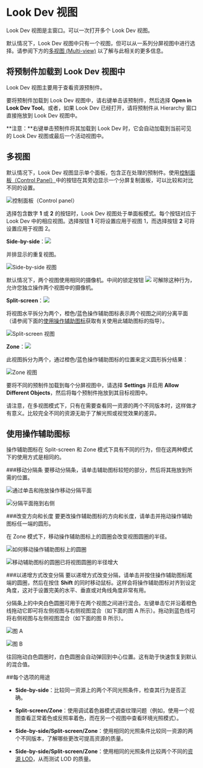 # Look Dev 视图

Look Dev 视图是主窗口。可以一次打开多个 Look Dev 视图。

默认情况下，Look Dev 视图中只有一个视图，但可以从一系列分屏视图中进行选择。请参阅下方的[多视图 (Multi-view)](#MultiView) 以了解与此相关的更多信息。

## 将预制件加载到 Look Dev 视图中

Look Dev 视图主要用于查看资源预制件。

要将预制件加载到 Look Dev 视图中，请右键单击该预制件，然后选择 __Open in Look Dev Tool__。或者，如果 Look Dev 已经打开，请将预制件从 Hierarchy 窗口直接拖放到 Look Dev 视图中。

**注意：**右键单击预制件将其加载到 Look Dev 时，它会自动加载到当前可见的 Look Dev 视图或最后一个活动视图中。

<a name="MultiView"></a> 
## 多视图

默认情况下，Look Dev 视图显示单个面板，包含正在处理的预制件。使用[控制面板（Control Panel）](LookDevControlPanel.html)中的按钮在其旁边显示一个分屏复制面板，可以比较和对比不同的设置。

![控制面板（Control panel）](../uploads/Main/LookDevControlPanel.png)

选择包含数字 __1__ 或 __2__ 的按钮时，Look Dev 视图处于单面板模式。每个按钮对应于 Look Dev 中的相应视图。选择按钮 __1__ 可将设置应用于视图 1，而选择按钮 __2__ 可将设置应用于视图 2。

__Side-by-side__：![](../uploads/Main/LookDevView-SideBySideButton.png)

并排显示的重复视图。

![__Side-by-side__ 视图](../uploads/Main/LookDevView-SideBySide.jpg)

默认情况下，两个视图使用相同的摄像机。中间的锁定按钮 ![](../uploads/Main/LookDevView-LockButton.png) 可解除这种行为，允许您独立操作两个视图中的摄像机。

__Split-screen__：![](../uploads/Main/LookDevView-SplitScreenButton.png)

将视图水平拆分为两个，橙色/蓝色操作辅助图标表示两个视图之间的分离平面（请参阅下面的[使用操作辅助图标](#UsingGizmo)获取有关使用此辅助图标的指导）。

![__Split-screen__ 视图](../uploads/Main/LookDevView-Gizmo.png)

__Zone__：![](../uploads/Main/LookDevView-ZoneButton.png)

此视图拆分为两个，通过橙色/蓝色操作辅助图标的位置来定义圆形拆分结果：

![__Zone__ 视图](../uploads/Main/LookDevView-Zone.png)

要将不同的预制件加载到每个分屏视图中，请选择 __Settings__ 并启用 __Allow Different Objects__，然后将每个预制件拖放到其目标视图中。

请注意，在多视图模式下，只有在需要查看同一资源的两个不同版本时，这样做才有意义。比较完全不同的资源无助于了解光照或视觉效果的差异。

<a name="UsingGizmo"></a> 
## 使用操作辅助图标

操作辅助图标在 Split-screen 和 Zone 模式下具有不同的行为，但在这两种模式下的使用方式是相同的。

###移动分隔条
要移动分隔条，请单击辅助图标较短的部分，然后将其拖放到所需的位置。

![通过单击和拖放操作移动分隔平面](../uploads/Main/LookDevView-GizmoBefore.png)

![分隔平面拖到右侧](../uploads/Main/LookDevView-GizmoAfter.png)

###改变方向和长度
要更改操作辅助图标的方向和长度，请单击并拖动操作辅助图标任一端的圆形。

在 Zone 模式下，移动操作辅助图标上的圆圈会改变视图圆圈的半径。

![如何移动操作辅助图标上的圆圈](../uploads/Main/LookDevView-GizmoZoneBefore.png)

![移动辅助图标的圆圈已将视图圆圈的半径增大](../uploads/Main/LookDevView-GizmoZoneAfter.png)

###以递增方式改变分隔
要以递增方式改变分隔，请单击并按住操作辅助图标尾端的圆圈，然后在按住 __Shift__ 的同时移动鼠标。这样会将操作辅助图标对齐到设定角度，这对于设置完美的水平、垂直或对角线角度非常有用。

分隔条上的中央白色圆圈可用于在两个视图之间进行混合。左键单击它并沿着橙色线拖动它即可将左侧视图与右侧视图混合（如下面的图 A 所示）。拖动到蓝色线可将右侧视图与左侧视图混合（如下面的图 B 所示）。

![图 A](../uploads/Main/LookDevView-GizmoIncrementBefore.png)

![图 B](../uploads/Main/LookDevView-GizmoIncrementAfter.png)

往回拖动白色圆圈时，白色圆圈会自动弹回到中心位置。这有助于快速恢复到默认的混合值。

##每个选项的用途

* __Side-by-side__：比较同一资源上的两个不同光照条件，检查其行为是否正确。

* __Split-screen/Zone__：使用调试着色器模式调查纹理问题（例如，使用一个视图查看正常着色或反照率着色，而在另一个视图中查看环境光照模式）。

* __Side-by-side/Split-screen/Zone__：使用相同的光照条件比较同一资源的两个不同版本，了解哪些更改可提高资源的质量。

* __Side-by-side/Split-screen/Zone__：使用相同的光照条件比较两个不同的[资源 LOD](LevelOfDetail.html)，从而测试 LOD 的质量。
